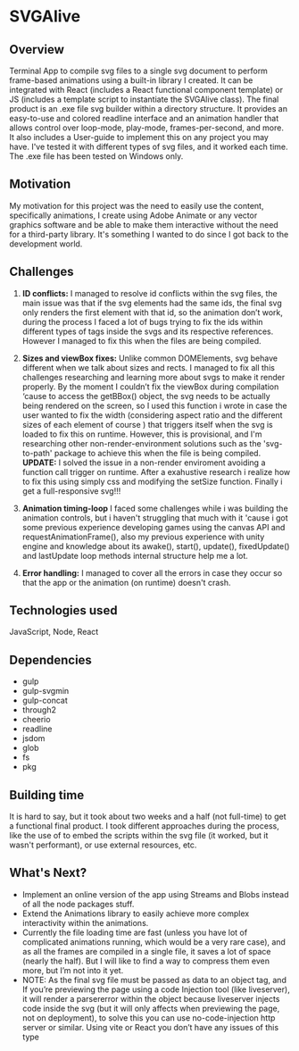 # SVGAlive

## Overview

Terminal App to compile svg files to a single svg document to perform frame-based animations using a built-in library I created. It can be integrated with React (includes a React functional component template) or JS (includes a template script to instantiate the SVGAlive class). The final product is an .exe file svg builder within a directory structure. It provides an easy-to-use and colored readline interface and an animation handler that allows control over loop-mode, play-mode, frames-per-second, and more. It also includes a User-guide to implement this on any project you may have. I've tested it with different types of svg files, and it worked each time. The .exe file has been tested on Windows only.

## Motivation

My motivation for this project was the need to easily use the content, specifically animations, I create using Adobe Animate or any vector graphics software and be able to make them interactive without the need for a third-party library. It's something I wanted to do since I got back to the development world.

## Challenges

1. **ID conflicts:**  I managed to resolve id conflicts within the svg files, the main issue was that if the svg elements had the same ids, the final svg only renders the first element with that id, so the animation don’t work, during the process I faced a lot of bugs trying to fix the ids within different types of tags inside the svgs and its respective references. However I managed to fix this when the files are being compiled.

2. **Sizes and viewBox fixes:** Unlike common DOMElements, svg behave different when we talk about sizes and rects. I managed to fix all this challenges researching and learning more about svgs to make it render properly. By the moment I couldn’t fix the viewBox during compilation ‘cause to access the getBBox() object, the svg needs to be actually being rendered on the screen, so I used this function i wrote in case the user wanted to fix the width (considering aspect ratio and the different sizes of each element of course ) that triggers itself when the svg is loaded to fix this on runtime. However, this is provisional, and I'm researching other non-render-environment solutions such as the 'svg-to-path' package
to achieve this when the file is being compiled.
**UPDATE:** I solved the issue in a non-render enviroment avoiding a function call trigger on runtime. After a exahustive research i realize how to fix this using simply css and modifying the setSize function. Finally i get a full-responsive svg!!!

3. **Animation timing-loop** I faced some challenges while i was building the animation controls, but i haven't struggling that much with it
'cause i got some previous experience developing games using the canvas API and requestAnimationFrame(), also my previous experience with unity engine and knowledge about its awake(), start(), update(), fixedUpdate() and lastUpdate loop methods internal structure help me a lot.

4. **Error handling:** I managed to cover all the errors in case they occur so that the app or the animation (on runtime) doesn't crash.

## Technologies used

JavaScript, Node, React

## Dependencies

- gulp
- gulp-svgmin
- gulp-concat
- through2
- cheerio
- readline
- jsdom
- glob
- fs
- pkg

## Building time

It is hard to say, but it took about two weeks and a half (not full-time) to get a functional final product. I took different approaches during the process, like the use of <![CDATA[ ]]> to embed the scripts within the svg file (it worked, but it wasn't performant), or use external resources, etc.

## What's Next?

- Implement an online version of the app using Streams and Blobs instead of all the node packages stuff.
- Extend the Animations library to easily achieve more complex interactivity within the animations.
- Currently the file loading time are fast (unless you have lot of complicated animations running, which would be a very rare case), and as all the frames are compiled in a single file, it saves a lot of space (nearly the half). But I will like to find a way to compress them even more, but I’m not into it yet.
- NOTE: As the final svg file must be passed as data to an object tag, and If you’re previewing the page using a code Injection tool (like liveserver), it will render a parsererror within the object because liveserver injects code inside the svg (but it will only affects when previewing the page, not on deployment), to solve this you can use no-code-injection http server or similar. Using vite or React you don’t have any issues of this type
